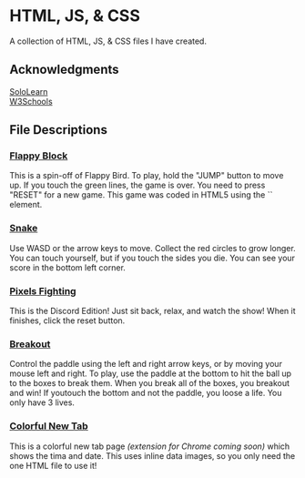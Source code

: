 # HTML, JS, & CSS
A collection of HTML, JS, & CSS files I have created.

## Acknowledgments
[SoloLearn](https://www.sololearn.com/)
<br>
[W3Schools](https://www.w3schools.com/)


## File Descriptions
<h3><a href="https://ccreativecnd.github.io/html/flappy-block.html">Flappy Block</a></h3>
This is a spin-off of Flappy Bird. To play, hold the "JUMP" button to move up. If you touch the green lines, the game is over. You need to press "RESET" for a new game. This game was coded in HTML5 using the `<canvas>` element.
<h3><a href="https://ccreativecnd.github.io/html/snake.html">Snake</a></h3>
Use WASD or the arrow keys to move. Collect the red circles to grow longer. You can touch yourself, but if you touch the sides you die. You can see your score in the bottom left corner.
<h3><a href="https://ccreativecnd.github.io/html/pixels-fighting.html">Pixels Fighting</a></h3>
This is the Discord Edition! Just sit back, relax, and watch the show! When it finishes, click the reset button.
<h3><a href="https://ccreativecnd.github.io/html/breakout.html">Breakout</a></h3>
Control the paddle using the left and right arrow keys, or by moving your mouse left and right. To play, use the paddle at the bottom to hit the ball up to the boxes to break them. When you break all of the boxes, you breakout and win! If youtouch the bottom and not the paddle, you loose a life. You only have 3 lives.
<h3><a href="http://colorful-new-tab.cf">Colorful New Tab</a></h3>
This is a colorful new tab page <i>(extension for Chrome coming soon)</i> which shows the tima and date. This uses inline data images, so you only need the one HTML file to use it!
